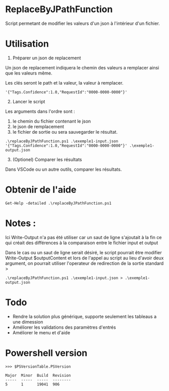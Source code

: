# ReplaceByJPathFunction

Script permetant de modifier les valeurs d'un json à l'intérieur d'un fichier.

# Utilisation

1. Préparer un json de replacement

Un json de replacement indiquera le chemin des valeurs a remplacer ainsi que les valeurs même.

Les clés seront le path et la valeur, la valeur à remplacer.

```
'{"Tags.Confidence":1.0,"RequestId":"0000-0000-0000"}'
```

2. Lancer le script

Les arguments dans l'ordre sont :
1. le chemin du fichier contenant le json
2. le json de remplacement
3. le fichier de sortie ou sera sauvegarder le résultat.

```
.\replaceByJPathFunction.ps1 .\exemple1-input.json '{"Tags.Confidence":1.0,"RequestId":"0000-0000-0000"}' .\exemple1-output.json
```

3. (Optionel) Comparer les résultats

Dans VSCode ou un autre outils, comparer les résultats.

# Obtenir de l'aide

```
Get-Help -detailed .\replaceByJPathFunction.ps1
```

# Notes :

Ici Write-Output n'a pas été utiliser car un saut de ligne s'ajoutait à la fin
ce qui créait des différences à la comparaison entre le fichier input et output

Dans le cas ou un saut de ligne serait désiré, le script pourrait être modifier
Write-Output $outputContent
et lors de l'appel au script au lieu d'avoir deux argument, on pourrait utiliser
l'operateur de redirection de la sortie standard >
```
.\replaceByJPathFunction.ps1 .\exemple1-input.json > .\exemple1-output.json
```

# Todo

- Rendre la solution plus générique, supporte seulement les tableaus a une dimession
- Améliorer les validations des paramètres d'entrés
- Améliorer le menu et d'aide

# Powershell version

```
>>> $PSVersionTable.PSVersion

Major  Minor  Build  Revision
-----  -----  -----  --------
5      1      19041  906
```